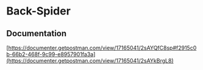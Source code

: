 ﻿# Back-Spider

## Documentation
[https://documenter.getpostman.com/view/17165041/2sAYQfC8sp#f2915c0b-66b2-468f-9c99-e8957901fa3a](https://documenter.getpostman.com/view/17165041/2sAYkBrgL8)
